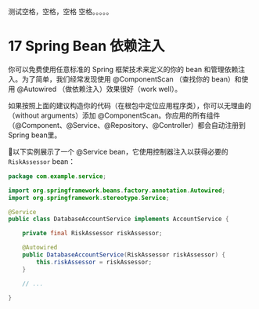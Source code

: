
测试空格，空格，空格 空格。。。。。

# 17 Spring Bean 依赖注入
你可以免费使用任意标准的 Spring 框架技术来定义的你的 bean 和管理依赖注入。为了简单，我们经常发现使用 @ComponentScan （查找你的 bean）和使用 @Autowired （做依赖注入）效果很好（work well）。
<!-- more -->
如果按照上面的建议构造你的代码（在根包中定位应用程序类），你可以无理由的（without arguments）添加 @ComponentScan。你应用的所有组件（@Component、@Service、@Repository、@Controller）都会自动注册到 Spring bean里。

以下实例展示了一个 @Service bean，它使用控制器注入以获得必要的 `RiskAssessor` bean：

```java
package com.example.service;

import org.springframework.beans.factory.annotation.Autowired;
import org.springframework.stereotype.Service;

@Service
public class DatabaseAccountService implements AccountService {

	private final RiskAssessor riskAssessor;

	@Autowired
	public DatabaseAccountService(RiskAssessor riskAssessor) {
		this.riskAssessor = riskAssessor;
	}

	// ...

}
```
